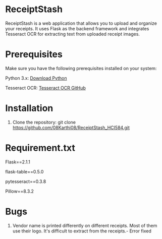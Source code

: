 # ReceiptStash
ReceiptStash is a web application that allows you to upload and organize your receipts. It uses Flask as the backend framework and integrates Tesseract OCR for extracting text from uploaded receipt images.

# Prerequisites
Make sure you have the following prerequisites installed on your system:

Python 3.x: [Download Python](https://www.python.org/downloads/)

Tesseract OCR: [Tesseract OCR GitHub](https://github.com/tesseract-ocr/tesseract)

# Installation
1. Clone the repository:
  git clone https://github.com/08Karthi08/ReceiptStash_HCI584.git
# Requirement.txt
Flask==2.1.1

flask-table==0.5.0

pytesseract==0.3.8

Pillow==8.3.2

# Bugs

1. Vendor name is printed differently on different receipts. Most of them use their logo. It's difficult to extract from the receipts.- Error fixed


